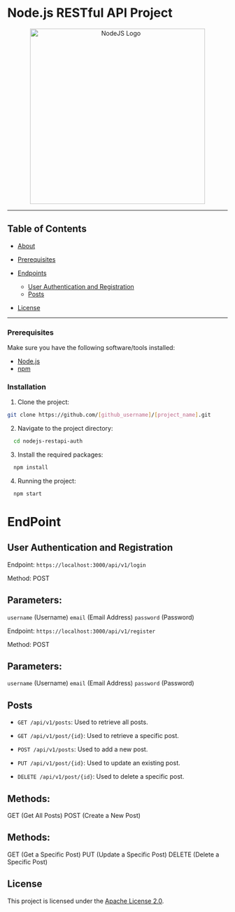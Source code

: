 # Node.js RESTful API Project
<p align="center"><a href="https://laravel.com" target="_blank"><img src="[https://raw.githubusercontent.com/laravel/art/master/logo-lockup/5%20SVG/2%20CMYK/1%20Full%20Color/laravel-logolockup-cmyk-red.svg](https://nodejs.org/static/images/logos/nodejs-new-pantone-black.svg)](https://nodejs.org/static/images/logos/nodejs-new-pantone-black.svg)" width="400" alt="NodeJS Logo"></a></p>


---

## Table of Contents

- [About](#about)
- [Prerequisites](#prerequisites)

- [Endpoints](#endpoints)
  - [User Authentication and Registration](#user-authentication-and-registration)
  - [Posts](#posts)

- [License](#license)

---


### Prerequisites

Make sure you have the following software/tools installed:

- [Node.js](https://nodejs.org/)
- [npm](https://www.npmjs.com/)

### Installation

1. Clone the project:

  ```bash
  git clone https://github.com/[github_username]/[project_name].git
  ```

2. Navigate to the project directory:

```bash
  cd nodejs-restapi-auth
  ```
3. Install the required packages:

```bash
  npm install
  ```
4. Running the project:

```bash
  npm start
  ```

# EndPoint

## User Authentication and Registration

Endpoint: `https://localhost:3000/api/v1/login`

 Method:  POST

## Parameters:

`username` (Username)
`email` (Email Address)
`password` (Password)

Endpoint: `https://localhost:3000/api/v1/register`

 Method:  POST

## Parameters:

`username` (Username)
`email` (Email Address)
`password` (Password)

## Posts

- `GET /api/v1/posts`: Used to retrieve all posts.

- `GET /api/v1/post/{id}`: Used to retrieve a specific post.

- `POST /api/v1/posts`: Used to add a new post.

- `PUT /api/v1/post/{id}`: Used to update an existing post.

- `DELETE /api/v1/post/{id}`: Used to delete a specific post.

## Methods:

GET (Get All Posts)
POST (Create a New Post)

## Methods:

GET (Get a Specific Post)
PUT (Update a Specific Post)
DELETE (Delete a Specific Post)

## License

This project is licensed under the [Apache License 2.0](https://www.apache.org/licenses/LICENSE-2.0).
